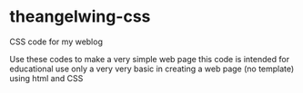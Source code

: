 # theangelwing-css
CSS code for my weblog

Use these codes to make a very simple web page
this code is intended for educational use only
a very very basic in creating a web page (no template) using html and CSS
